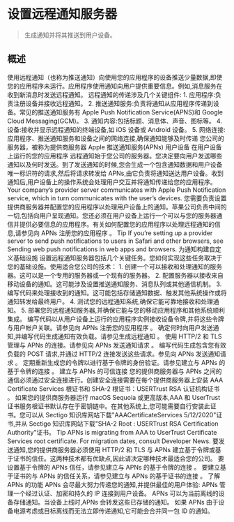 # 设置远程通知服务器

> 生成通知并将其推送到用户设备。

## 概述

使用远程通知（也称为推送通知）向使用您的应用程序的设备推送少量数据,即使您的应用程序未运行。应用程序使用通知向用户提供重要信息。例如,消息服务在收到新消息时发送远程通知。
远程通知的传递涉及几个关键组件: 1. 应用程序:负责注册设备并接收远程通知。 2. 推送通知服务:负责将通知从应用程序传递到设备。常见的推送通知服务有 Apple Push Notification Service(APNS)和 Google Cloud Messaging(GCM)。 3. 通知内容:包括标题、消息体、声音、图标等。 4. 设备:接收并显示远程通知的终端设备,如 iOS 设备或 Android 设备。 5. 网络连接:应用程序、推送通知服务和设备之间的网络连接,确保通知能够及时传递
您公司的服务器，被称为提供商服务器
Apple 推送通知服务(APNs)
用户设备
在用户设备上运行的您的应用程序
远程通知始于您公司的服务器。您决定要向用户发送哪些通知以及何时发送。到了发送通知的时候,您会生成一个包含通知数据和用户设备唯一标识符的请求,然后将请求转发给 APNs,由它负责将通知送达用户设备。收到通知后,用户设备上的操作系统会处理用户交互并将通知传递给您的应用程序。
Your company’s provider server communicates with Apple Push Notification service, which in turn communicates with the user’s devices.
您需要负责设置提供商服务器并配置您的应用程序以处理用户设备上的通知。苹果公司负责中间的一切,包括向用户呈现通知。您还必须在用户设备上运行一个可以与您的服务器通信并提供必要信息的应用程序。有关如何配置您的应用程序以处理远程通知的信息,请参见向 APNs 注册您的应用程序 。
Tip
If you’re setting up a provider server to send push notifications to users in Safari and other browsers, see Sending web push notifications in web apps and browsers.
为通知构建自定义基础设施
设置远程通知服务器包括几个关键任务。您如何实现这些任务取决于您的基础设施。使用适合您公司的技术： 1. 创建一个可以接收和处理通知的服务器。这可以是一个专用的服务器或一个现有的服务器。 2. 配置服务器以接收来自移动设备的通知。这可能涉及设置推送通知服务、消息队列或其他通信机制。 3. 编写代码来处理接收到的通知。这可能包括存储通知数据、触发其他系统操作或将通知转发给最终用户。 4. 测试您的远程通知系统,确保它能可靠地接收和处理通知。 5. 部署您的远程通知服务器,并确保它能与您的移动应用程序和其他系统顺利集成。
编写代码以从用户设备上运行的应用程序实例接收设备令牌,并将这些令牌与用户帐户关联。请参见向 APNs 注册您的应用程序 。
确定何时向用户发送通知,并编写代码生成通知有效负载。请参见生成远程通知 。
使用 HTTP/2 和 TLS 管理与 APNs 的连接。请参见向 APNs 发送通知请求 。
编写代码生成包含您有效负载的 POST 请求,并通过 HTTP/2 连接发送这些请求。参见向 APNs 发送通知请求 。
定期重新生成您的令牌以进行基于令牌的身份验证。请参见建立与 APNs 的基于令牌的连接 。
建立与 APNs 的可信连接
您的提供商服务器与 APNs 之间的通信必须通过安全连接进行。创建安全连接需要在每个提供商服务器上安装 AAA Certificate Services 根证书和 SHA-2 根证书：USERTrust RSA 认证机构证书 。
如果您的提供商服务器运行 macOS Sequoia 或更高版本,AAA 和 UserTrust 证书服务根证书默认存在于密钥链中。在其他系统上,您可能需要自行安装此证书。您可以从 Sectigo 知识库网站下载"AAACertificateServices 5/12/2020"证书,并从 Sectigo 知识库网站下载"SHA-2 Root : USERTrust RSA Certification Authority"证书。
Tip
APNs is migrating from AAA to UserTrust Certificate Services root certificate. For migration dates, consult Developer News.
要发送通知,您的提供商服务器必须使用 HTTP/2 和 TLS 与 APNs 建立基于令牌或基于证书的信任。这两种技术都有优缺点,因此请决定哪种技术最适合您的公司。
要设置基于令牌的 APNs 信任，请参见建立与 APNs 的基于令牌的连接 。
要建立基于证书的与 APNs 的信任关系，请参见建立与 APNs 的基于证书的连接 。
了解 APNs 的功能
APNs 会尽最大努力传递您的通知,并提供最佳的用户体验:
APNs 管理一个经过认证、加密和持久的 IP 连接到用户设备。
APNs 可以为当前离线的设备存储通知。当设备上线时,APNs 会转发这些已存储的通知。
如果 APNs 由于设备电源考虑或目标离线而无法立即传递通知,它可能会合并同一包 ID 的通知。
